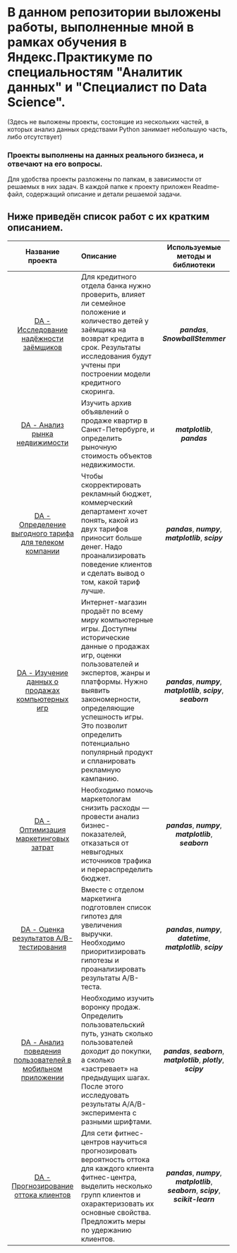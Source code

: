 # В данном репозитории выложены работы, выполненные мной в рамках обучения в Яндекс.Практикуме по специальностям "Аналитик данных" и "Специалист по Data Science".  
(Здесь не выложены проекты, состоящие из нескольких частей, в которых анализ данных средствами Python занимает небольшую часть, либо отсутствует)
### Проекты выполнены на данных реального бизнеса, и отвечают на его вопросы.
Для удобства проекты разложены по папкам, в зависимости от решаемых в них задач. В каждой папке к проекту приложен Readme-файл, содержащий описание и детали решаемой задачи.
## Ниже приведён список работ с их кратким описанием.

| Название проекта | Описание | Используемые методы и библиотеки |
| :--------------------: | :--------------------- |:---------------------------:|
| [DA - Исследование надёжности заёмщиков](https://github.com/gajik05/Yandex.Praktikum/tree/main/Исследование%20надёжности%20заёмщиков) | Для кредитного отдела банка нужно проверить, влияет ли семейное положение и количество детей у заёмщика на возврат кредита в срок. Результаты исследования будут учтены при построении модели кредитного скоринга. | ***pandas***, ***SnowballStemmer*** |
| [DA - Анализ рынка недвижимости](https://github.com/gajik05/Yandex.Praktikum/tree/main/Анализ%20рынка%20недвижимости) | Изучить архив объявлений о продаже квартир в Санкт-Петербурге, и определить рыночную стоимость объектов недвижимости. | ***matplotlib***, ***pandas*** |
| [DA - Определение выгодного тарифа для телеком компании](https://github.com/gajik05/Yandex.Praktikum/tree/main/Определение%20выгодного%20тарифа%20для%20телеком%20компании) | Чтобы скорректировать рекламный бюджет, коммерческий департамент хочет понять, какой из двух тарифов приносит больше денег. Надо проанализировать поведение клиентов и сделать вывод о том, какой тариф лучше. | ***pandas***, ***numpy***, ***matplotlib***, ***scipy*** |
| [DA - Изучение данных о продажах компьютерных игр](https://github.com/gajik05/Yandex.Praktikum/tree/main/Данные%20о%20продажах%20компьютерных%20игр) | Интернет-магазин продаёт по всему миру компьютерные игры. Доступны исторические данные о продажах игр, оценки пользователей и экспертов, жанры и платформы. Нужно выявить закономерности, определяющие успешность игры. Это позволит определить потенциально популярный продукт и спланировать рекламную кампанию. | ***pandas***, ***numpy***, ***matplotlib***, ***scipy***, ***seaborn*** |
| [DA - Оптимизация маркетинговых затрат](https://github.com/gajik05/Yandex.Praktikum/tree/main/Оптимизация%20маркетинговых%20затрат) | Необходимо помочь маркетологам снизить расходы — провести анализ бизнес-показателей, отказаться от невыгодных источников трафика и перераспределить бюджет. | ***pandas***, ***numpy***, ***matplotlib***, ***seaborn*** |
| [DA - Оценка результатов A/B-тестирования](https://github.com/gajik05/Yandex.Praktikum/tree/main/Оцека%20результатов%20AB-тестирования) | Вместе с отделом маркетинга подготовлен список гипотез для увеличения выручки. Необходимо приоритизировать гипотезы и проанализировать результаты A/B-теста. | ***pandas***, ***numpy***, ***datetime***, ***matplotlib***, ***scipy*** |
| [DA - Анализ поведения пользователей в мобильном приложении](https://github.com/gajik05/Yandex.Praktikum/tree/main/Анализ%20поведения%20пользователей%20в%20мобильном%20приложении) | Необходимо изучить воронку продаж. Определить пользовательский путь, узнать сколько пользователей доходит до покупки, а сколько «застревает» на предыдущих шагах. После этого исследуовать результаты A/A/B-эксперимента с разными шрифтами. | ***pandas***, ***seaborn***, ***matplotlib***, ***plotly***, ***scipy*** |
| [DA - Прогнозирование оттока клиентов](https://github.com/gajik05/Yandex.Praktikum/tree/main/Прогнозирование%20оттока%20клиентов%20в%20фитнес-центре) | Для сети фитнес-центров научиться прогнозировать вероятность оттока для каждого клиента фитнес-центра, выделить несколько групп клиентов и охарактеризовать их основные свойства. Предложить меры по удержанию клиентов. | ***pandas***, ***numpy***, ***matplotlib***, ***seaborn***, ***scipy***, ***scikit-learn*** |
